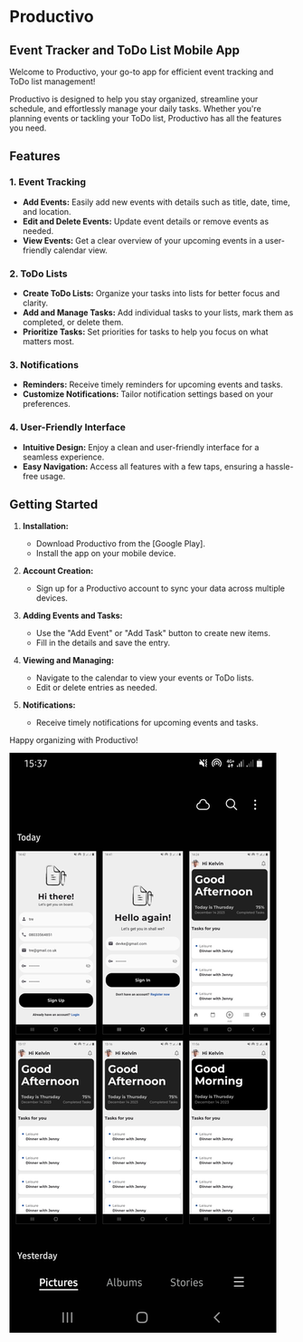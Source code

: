 # Productivo 

## Event Tracker and ToDo List Mobile App

Welcome to Productivo, your go-to app for efficient event tracking and ToDo list management! 

Productivo is designed to help you stay organized, streamline your schedule, and effortlessly manage your daily tasks. Whether you're planning events or tackling your ToDo list, Productivo has all the features you need.

## Features

### 1. Event Tracking

- **Add Events:** Easily add new events with details such as title, date, time, and location.
- **Edit and Delete Events:** Update event details or remove events as needed.
- **View Events:** Get a clear overview of your upcoming events in a user-friendly calendar view.

### 2. ToDo Lists

- **Create ToDo Lists:** Organize your tasks into lists for better focus and clarity.
- **Add and Manage Tasks:** Add individual tasks to your lists, mark them as completed, or delete them.
- **Prioritize Tasks:** Set priorities for tasks to help you focus on what matters most.

### 3. Notifications

- **Reminders:** Receive timely reminders for upcoming events and tasks.
- **Customize Notifications:** Tailor notification settings based on your preferences.

### 4. User-Friendly Interface

- **Intuitive Design:** Enjoy a clean and user-friendly interface for a seamless experience.
- **Easy Navigation:** Access all features with a few taps, ensuring a hassle-free usage.

## Getting Started

1. **Installation:**
   - Download Productivo from the [Google Play].
   - Install the app on your mobile device.

2. **Account Creation:**
   - Sign up for a Productivo account to sync your data across multiple devices.

3. **Adding Events and Tasks:**
   - Use the "Add Event" or "Add Task" button to create new items.
   - Fill in the details and save the entry.

4. **Viewing and Managing:**
   - Navigate to the calendar to view your events or ToDo lists.
   - Edit or delete entries as needed.

5. **Notifications:**
   - Receive timely notifications for upcoming events and tasks.

Happy organizing with Productivo!



![](assets/images/screens.jpg)

